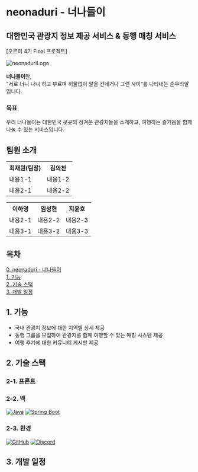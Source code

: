 # neonaduri - 너나들이
## 대한민국 관광지 정보 제공 서비스 & 동행 매칭 서비스
[오르미 4기 Final 프로젝트]

![neonaduriLogo](https://github.com/oreumi4-final-project-team3/neonaduri/assets/128894133/deff7cc1-b052-4e01-b6d4-755e1c77260a)<br>
<br>
**너나들이**란,<br>
"서로 너니 나니 하고 부르며 허물없이 말을 건네거나 그런 사이"를 나타내는 순우리말 입니다. 

### 목표
우리 너나들이는 대한민국 곳곳의 정겨운 관광지들을 소개하고, 여행하는 즐거움을 함께 나눌 수 있는 서비스입니다.

## 팀원 소개
<table>
  <tr>
    <th>최재원(팀장)</th>
    <th>김의찬</th>
  </tr>
  <tr>
    <td>내용1-1</td>
    <td>내용1-2</td>
  </tr>
  <tr>
    <td>내용2-1</td>
    <td>내용2-2</td>
  </tr>
</table>

<table>
  <tr>
    <th>이하영</th>
    <th>임성현</th>
    <th>지윤호</th>
  </tr>
  <tr>
    <td>내용2-1</td>
    <td>내용2-2</td>
    <td>내용2-3</td>
  </tr>
  <tr>
    <td>내용3-1</td>
    <td>내용3-2</td>
    <td>내용3-3</td>
  </tr>
</table>

## 목차
[0. neonaduri - 너나들이](#neonaduri-너나들이)<br>
[1. 기능](#기능)<br>
[2. 기술 스택](#기술-스택)<br>
[3. 개발 일정](#개발-일정)<br>

## 1. 기능
- 국내 관광지 정보에 대한 지역별 상세 제공
- 동행 그룹을 모집하여 관광지를 함께 여행할 수 있는 매칭 시스템 제공
- 여행 후기에 대한 커뮤니티 게시판 제공

## 2. 기술 스택
### 2-1. 프론트
### 2-2. 백
[![Java](https://img.shields.io/badge/Java-orange?style=flat&logo=java)](https://www.java.com)
[![Spring Boot](https://img.shields.io/badge/Spring_Boot-LimeGreen?style=flat&logo=spring)](https://spring.io/projects/spring-boot)

### 2-3. 환경
[![GitHub](https://img.shields.io/badge/GitHub-hotpink?style=flat&logo=github)](https://github.com)
[![Discord](https://img.shields.io/badge/Discord-7289DA?style=flat&logo=discord&color=2C2F33)](https://discord.com)

## 3. 개발 일정
